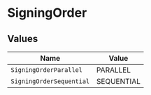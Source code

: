 # SigningOrder


## Values

| Name                     | Value                    |
| ------------------------ | ------------------------ |
| `SigningOrderParallel`   | PARALLEL                 |
| `SigningOrderSequential` | SEQUENTIAL               |